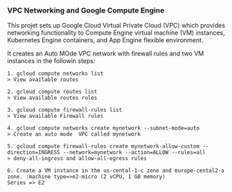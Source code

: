 ### VPC Networking and Google Compute Engine

This projet sets up Google Cloud Virtual Private Cloud (VPC) which provides networking functionality to Compute Engine virtual machine (VM) instances, Kubernetes Engine containers, and App Engine flexible environment. 

It creates an Auto MOde VPC network with firewall rules and two VM instances in the followin steps:

    1. gcloud compute networks list
    > View available routes

    2. gcloud compute routes list
    > View available routes rules

    3. gcloud compute firewall-rules list
    > View available Firewall rules

    4. gcloud compute networks create mynetwork --subnet-mode=auto
    > Create an auto mode  VPC called mynetwork

    5. gcloud compute firewall-rules create mynetwork-allow-custom --direction=INGRESS --network=mynetwork --action=ALLOW --rules=all
    > deny-all-ingress and allow-all-egress rules 

    6. Create a VM instance in the us-cental-1-c zone and europe-cental2-a zone. :machine type=>e2-micro (2 vCPU, 1 GB memory)
    Series => E2 
    